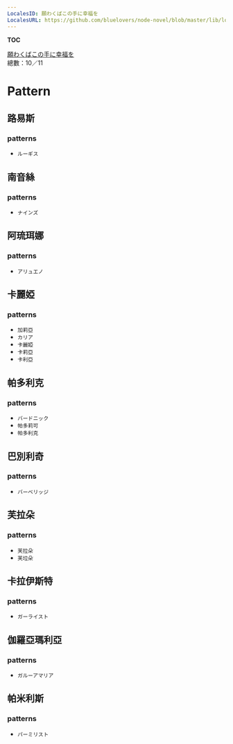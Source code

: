 ```yaml
---
LocalesID: 願わくばこの手に幸福を
LocalesURL: https://github.com/bluelovers/node-novel/blob/master/lib/locales/%E9%A1%98%E3%82%8F%E3%81%8F%E3%81%B0%E3%81%93%E3%81%AE%E6%89%8B%E3%81%AB%E5%B9%B8%E7%A6%8F%E3%82%92.ts
---
```

__TOC__

[願わくばこの手に幸福を](https://github.com/bluelovers/node-novel/blob/master/lib/locales/%E9%A1%98%E3%82%8F%E3%81%8F%E3%81%B0%E3%81%93%E3%81%AE%E6%89%8B%E3%81%AB%E5%B9%B8%E7%A6%8F%E3%82%92.ts)  
總數：10／11

# Pattern

## 路易斯

### patterns

- `ルーギス`

## 南音絲

### patterns

- `ナインズ`

## 阿琉珥娜

### patterns

- `アリュエノ`

## 卡麗婭

### patterns

- `加莉亞`
- `カリア`
- `卡麗婭`
- `卡莉亞`
- `卡利亞`

## 帕多利克

### patterns

- `バードニック`
- `帕多莉可`
- `帕多利克`

## 巴別利奇

### patterns

- `バーベリッジ`

## 芙拉朵

### patterns

- `芙拉朵`
- `芙垃朵`

## 卡拉伊斯特

### patterns

- `ガーライスト`

## 伽羅亞瑪利亞

### patterns

- `ガルーアマリア`

## 帕米利斯

### patterns

- `パーミリスト`


